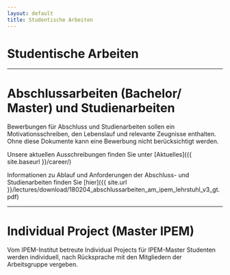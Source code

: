 ```yaml
---
layout: default
title: Studentische Arbeiten
---
```


# Studentische Arbeiten

---

# Abschlussarbeiten (Bachelor/ Master) und Studienarbeiten
 

Bewerbungen für Abschluss und Studienarbeiten sollen ein Motivationsschreiben, den Lebenslauf und relevante Zeugnisse enthalten. Ohne diese Dokumente kann eine Bewerbung nicht berücksichtigt werden.

Unsere aktuellen Ausschreibungen finden Sie unter [Aktuelles]({{ site.baseurl }}/career/)

Informationen zu Ablauf und Anforderungen der Abschluss- und Studienarbeiten finden Sie [hier]({{ site.url }}/lectures/download/180204_abschlussarbeiten_am_ipem_lehrstuhl_v3_gt.pdf)

---

# Individual Project (Master IPEM)
 

Vom IPEM-Institut betreute Individual Projects für IPEM-Master Studenten werden individuell, nach Rücksprache mit den Mitgliedern der Arbeitsgruppe vergeben.
